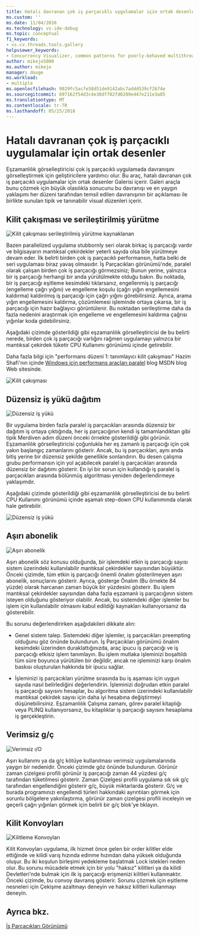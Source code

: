 ```yaml
---
title: Hatalı davranan çok iş parçacıklı uygulamalar için ortak desenler | Microsoft Docs
ms.custom: ''
ms.date: 11/04/2016
ms.technology: vs-ide-debug
ms.topic: conceptual
f1_keywords:
- vs.cv.threads.tools.gallery
helpviewer_keywords:
- Concurrency Visualizer, common patterns for poorly-behaved multithreaded applications
author: mikejo5000
ms.author: mikejo
manager: douge
ms.workload:
- multiple
ms.openlocfilehash: 9929fc5acfe58d51de9142abc7addd539cf2b74e
ms.sourcegitcommit: 697162f54d3c4e30df702fd0289e447e211e3a85
ms.translationtype: MT
ms.contentlocale: tr-TR
ms.lasthandoff: 05/25/2018
---
```

# <a name="common-patterns-for-poorly-behaved-multithreaded-applications"></a>Hatalı davranan çok iş parçacıklı uygulamalar için ortak desenler

Eşzamanlılık görselleştiricisi çok iş parçacıklı uygulamada davranışını görselleştirmek için geliştiricilere yardımcı olur. Bu araç, hatalı davranan çok iş parçacıklı uygulamalar için ortak desenler Galerisi içerir. Galeri araçla bunu çözmek için büyük olasılıkla sonucunu bu davranışı ve en yaygın yaklaşımı her düzeni tarafından temsil edilen davranışının bir açıklaması ile birlikte sunulan tipik ve tanınabilir visual düzenleri içerir.

## <a name="lock-contention-and-serialized-execution"></a>Kilit çakışması ve serileştirilmiş yürütme

![Kilit çakışması serileştirilmiş yürütme kaynaklanan](../profiling/media/lockcontention_serialized.png "LockContention_Serialized")

Bazen parallelized uygulama stubbornly seri olarak birkaç iş parçacığı vardır ve bilgisayarın mantıksal çekirdekler yeterli sayıda olsa bile yürütmeye devam eder. İlk belirti birden çok iş parçacıklı performansın, hatta belki de seri uygulaması biraz yavaş olmasıdır. İş Parçacıkları görünümü'nde, paralel olarak çalışan birden çok iş parçacığı görmezsiniz; Bunun yerine, yalnızca bir iş parçacığı herhangi bir anda yürütülmekte olduğu bakın. Bu noktada, bir iş parçacığı eşitleme kesimdeki tıklarsanız, engellenmiş iş parçacığı (engelleme çağrı yığını) ve engelleme koşulu (çağrı yığın engellemesini kaldırma) kaldırılmış iş parçacığı için çağrı yığını görebilirsiniz. Ayrıca, arama yığın engellemesini kaldırma, çözümlemesi işleminde ortaya çıkarsa, bir iş parçacığı için hazır bağlayıcı görüntülenir. Bu noktadan serileştirme daha da fazla nedenini araştırmak için engelleme ve engellemesini kaldırma çağrısı yığınlar koda gidebilirsiniz.

Aşağıdaki çizimde gösterildiği gibi eşzamanlılık görselleştiricisi de bu belirti nerede, birden çok iş parçacığı varlığını rağmen uygulamayı yalnızca bir mantıksal çekirdek tüketir CPU Kullanımı görünümü içinde getirebilir.

Daha fazla bilgi için "performans düzeni 1: tanımlayıcı kilit çakışması" Hazim Shafi'nın içinde [Windows için performans araçları paralel](http://go.microsoft.com/fwlink/?LinkID=160569) blog MSDN blog Web sitesinde.

![Kilit çakışması](../profiling/media/lockcontention_2.png "LockContention_2")

## <a name="uneven-workload-distribution"></a>Düzensiz iş yükü dağıtım

![Düzensiz iş yükü](../profiling/media/unevenworkload_1.png "UnevenWorkLoad_1")

Bir uygulama birden fazla paralel iş parçacıkları arasında düzensiz bir dağıtım iş ortaya çıktığında, her iş parçacığının kendi iş tamamlandıktan gibi tipik Merdiven adım düzeni önceki örnekte gösterildiği gibi görünür. Eşzamanlılık görselleştiricisi çoğunlukla her eş zamanlı iş parçacığı için çok yakın başlangıç zamanlarını gösterir. Ancak, bu iş parçacıkları, aynı anda bitiş yerine bir düzensiz şekilde genellikle sonlandırın. Bu desen çalışma grubu performansın için yol açabilecek paralel iş parçacıkları arasında düzensiz bir dağıtımı gösterir. En iyi bir sorun için kullandığı iş paralel iş parçacıkları arasında bölünmüş algoritması yeniden değerlendirmeye yaklaşımdır.

Aşağıdaki çizimde gösterildiği gibi eşzamanlılık görselleştiricisi de bu belirti CPU Kullanımı görünümü içinde aşamalı step-down CPU kullanımında olarak hale getirebilir.

![Düzensiz iş yükü](../profiling/media/unevenworkload_2.png "UnevenWorkload_2")

## <a name="oversubscription"></a>Aşırı abonelik

![Aşırı abonelik](../profiling/media/oversubscription.png "aşırı abonelik")

Aşırı abonelik söz konusu olduğunda, bir işlemdeki etkin iş parçacığı sayısı sistem üzerindeki kullanılabilir mantıksal çekirdekler sayısından büyüktür. Önceki çizimde, tüm etkin iş parçacığı önemli önalım gösterilmeyen aşırı abonelik, sonuçlarını gösterir. Ayrıca, gösterge Önalım (Bu örnekte 84 yüzde) olarak harcanan zaman büyük bir yüzdesini gösterir. Bu işlem mantıksal çekirdekler sayısından daha fazla eşzamanlı iş parçacığının sistem isteyen olduğunu gösteriyor olabilir. Ancak, bu sistemdeki diğer işlemler bu işlem için kullanılabilir olmasını kabul edildiği kaynakları kullanıyorsanız da gösterebilir.

Bu sorunu değerlendirirken aşağıdakileri dikkate alın:

- Genel sistem talep. Sistemdeki diğer işlemler, iş parçacıkları preempting olduğunu göz önünde bulundurun. İş Parçacıkları görünümü önalım kesimdeki üzerinden duraklattığınızda, araç ipucu iş parçacığı ve iş parçacığı etkisiz işlem tanımlayın. Bu işlem mutlaka işleminizi boşaltıldı tüm süre boyunca yürütülen bir değildir, ancak ne işleminizi karşı önalım baskısı oluşturulan hakkında bir ipucu sağlar.

- İşleminizi iş parçacıkları yürütme sırasında bu iş aşaması için uygun sayıda nasıl belirlediğini değerlendirin. İşleminizi doğrudan etkin paralel iş parçacığı sayısını hesaplar, bu algoritma sistem üzerindeki kullanılabilir mantıksal çekirdek sayısı için daha iyi hesabına değiştirmeyi düşünebilirsiniz. Eşzamanlılık Çalışma zamanı, görev paralel kitaplığı veya PLINQ kullanıyorsanız, bu kitaplıklar iş parçacığı sayısını hesaplama iş gerçekleştirin.

## <a name="inefficient-io"></a>Verimsiz g/ç

![Verimsiz ı&#47;O](../profiling/media/inefficient_io.png "Inefficient_IO")

Aşırı kullanımı ya da g/ç kötüye kullanılması verimsiz uygulamalarında yaygın bir nedenidir. Önceki çizimde göz önünde bulundurun. Görünür zaman çizelgesi profili görünür iş parçacığı zaman 44 yüzdesi g/ç tarafından tüketilmesi gösterir. Zaman Çizelgesi profili uygulama sık sık g/ç tarafından engellendiğini gösterir g/ç, büyük miktarlarda gösterir. G/ç ve burada programınızı engellendi türleri hakkındaki ayrıntıları görmek için sorunlu bölgelere yakınlaştırma, görünür zaman çizelgesi profili inceleyin ve geçerli çağrı yığınları görmek için belirli bir g/ç blok'ye tıklayın.

## <a name="lock-convoys"></a>Kilit Konvoyları

![Kilitleme Konvoyları](../profiling/media/lock_convoys.png "Lock_Convoys")

Kilit Konvoyları uygulama, ilk hizmet önce gelen bir order kilitler elde ettiğinde ve kilidi varış hızında edinme hızından daha yüksek olduğunda oluşur. Bu iki koşulun birleşimi yedekleme başlatmak Lock istekleri neden olur. Bu sorunu mücadele etmek için bir yolu "haksız" kilitleri ya da kilidi Devletleri'nde bulmak için ilk iş parçacığı erişmenizi kilitleri kullanmaktır. Önceki çizimde, bu convoy davranış gösterir. Sorunu çözmek için eşitleme nesneleri için Çekişme azaltmayı deneyin ve haksız kilitleri kullanmayı deneyin.

## <a name="see-also"></a>Ayrıca bkz.

[İş Parçacıkları Görünümü](../profiling/threads-view-parallel-performance.md)